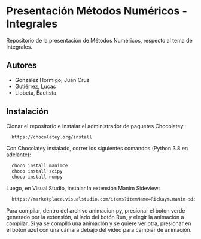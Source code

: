 # Presentación Métodos Numéricos - Integrales

Repositorio de la presentación de Métodos Numéricos, respecto al tema de Integrales.

## Autores

- Gonzalez Hormigo, Juan Cruz
- Gutiérrez, Lucas
- Llobeta, Bautista

## Instalación

Clonar el repositorio e instalar el administrador de paquetes Chocolatey:

```bash
  https://chocolatey.org/install
```

Con Chocolatey instalado, correr los siguientes comandos (Python 3.8 en adelante):

```bash
  choco install manimce
  choco install scipy
  choco install numpy
```

Luego, en Visual Studio, instalar la extensión Manim Sideview:

```bash
  https://marketplace.visualstudio.com/items?itemName=Rickaym.manim-sideview
```

Para compilar, dentro del archivo animacion.py, presionar el boton verde generado por la extensión, al lado del botón Run, y elegir la animación a compilar. Si ya se compiló una animación y se quiere ver otra, presionar en el botón azul con una cámara debajo del video para cambiar de animación.
